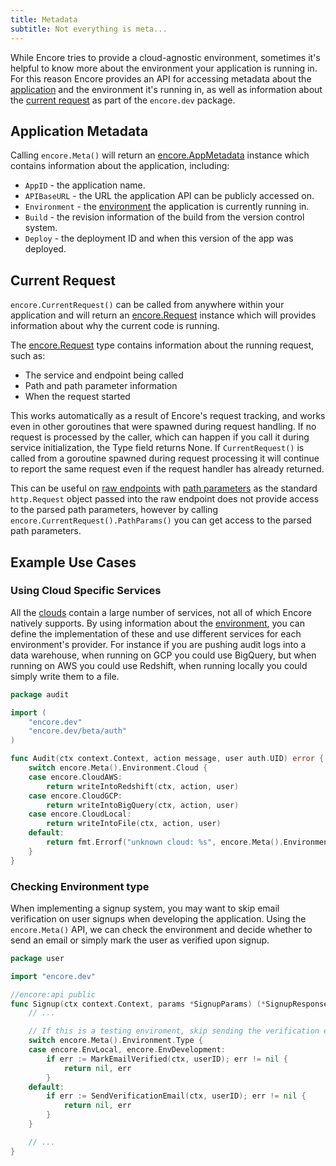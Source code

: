 ```yaml
---
title: Metadata
subtitle: Not everything is meta...
---
```


While Encore tries to provide a cloud-agnostic environment, sometimes it's helpful to know more about the environment
your application is running in. For this reason Encore provides an API for accessing metadata about the
[application](#application-metadata) and the environment it's running in, as well as information about the
[current request](#current-request) as part of the `encore.dev` package.

## Application Metadata

Calling `encore.Meta()` will return an [encore.AppMetadata](https://pkg.go.dev/encore.dev/#AppMetadata) instance which
contains information about the application, including:

 - `AppID` - the application name.
 - `APIBaseURL` - the URL the application API can be publicly accessed on.
 - `Environment` - the [environment](/docs/deploy/environments) the application is currently running in.
 - `Build` - the revision information of the build from the version control system.
 - `Deploy` - the deployment ID and when this version of the app was deployed.

## Current Request

`encore.CurrentRequest()` can be called from anywhere within your application and will return an
[encore.Request](https://pkg.go.dev/encore.dev/#Request) instance which will provides information about why the current
code is running.

The [encore.Request](https://pkg.go.dev/encore.dev/#Request) type contains information about the running request, such as:
 - The service and endpoint being called
 - Path and path parameter information
 - When the request started

This works automatically as a result of Encore's request tracking, and works even in other goroutines that were spawned
during request handling.  If no request is processed by the caller, which can happen if you call it during service
initialization, the Type field returns None. If `CurrentRequest()` is called from a goroutine spawned during request
processing it will continue to report the same request even if the request handler has already returned.

This can be useful on [raw endpoints](/docs/develop/services-and-apis#raw-endpoints) with [path parameters](/docs/develop/services-and-apis#rest-apis)
as the standard `http.Request` object passed into the raw endpoint does not provide access to the parsed path parameters,
however by calling `encore.CurrentRequest().PathParams()` you can get access to the parsed path parameters.


## Example Use Cases

### Using Cloud Specific Services

All the [clouds](/docs/deploy/own-cloud) contain a large number of services, not all of which Encore natively supports.
By using information about the [environment](/docs/deploy/environments), you can define the implementation of these and
use different services for each environment's provider. For instance if you are pushing audit logs into a data warehouse, when running on GCP you could use BigQuery, but when running on AWS you could use Redshift, when running locally you could
simply write them to a file.

```go
package audit

import (
    "encore.dev"
    "encore.dev/beta/auth"
)

func Audit(ctx context.Context, action message, user auth.UID) error {
    switch encore.Meta().Environment.Cloud {
    case encore.CloudAWS:
        return writeIntoRedshift(ctx, action, user)
    case encore.CloudGCP:
        return writeIntoBigQuery(ctx, action, user)
    case encore.CloudLocal:
        return writeIntoFile(ctx, action, user)
    default:
        return fmt.Errorf("unknown cloud: %s", encore.Meta().Environment.Cloud)
    }
}
```

### Checking Environment type

When implementing a signup system, you may want to skip email verification on user signups when developing the application.
Using the `encore.Meta()` API, we can check the environment and decide whether to send an email or simply mark the user as
verified upon signup.

```go
package user

import "encore.dev"

//encore:api public
func Signup(ctx context.Context, params *SignupParams) (*SignupResponse, error) {
    // ...

    // If this is a testing enviroment, skip sending the verification email
    switch encore.Meta().Environment.Type {
    case encore.EnvLocal, encore.EnvDevelopment:
        if err := MarkEmailVerified(ctx, userID); err != nil {
            return nil, err
        }
    default:
        if err := SendVerificationEmail(ctx, userID); err != nil {
            return nil, err
        }
    }

    // ...
}
```
